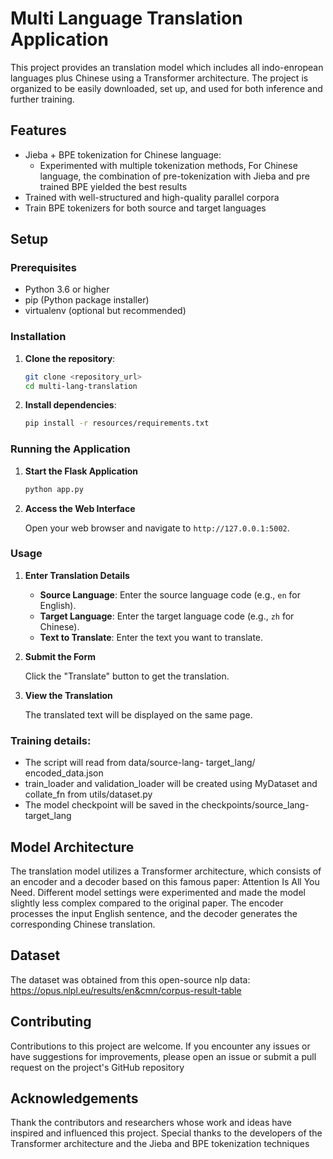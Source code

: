 <!--
 * @Author: Ting Aldama tingaldama278@gmail.com
 * @Date: 2024-07-29 13:07:38
 * @LastEditors: Ting Aldama tingaldama278@gmail.com
 * @LastEditTime: 2024-07-29 13:13:03
 * @FilePath: /multi-lang-translation/README.md
 * @Description: 这是默认设置,请设置`customMade`, 打开koroFileHeader查看配置 进行设置: https://github.com/OBKoro1/koro1FileHeader/wiki/%E9%85%8D%E7%BD%AE
-->
# Multi Language Translation Application

This project provides an translation model which includes all indo-enropean languages plus Chinese using a Transformer architecture. The project is organized to be easily downloaded, set up, and used for both inference and further training.

## Features

* Jieba + BPE tokenization for Chinese language:
  * Experimented with multiple tokenization methods, For Chinese language,  the combination of pre-tokenization with Jieba and pre trained BPE yielded the best results
* Trained with well-structured and high-quality parallel corpora
* Train BPE tokenizers for both source and target languages

## Setup

### Prerequisites

- Python 3.6 or higher
- pip (Python package installer)
- virtualenv (optional but recommended)

### Installation
1. **Clone the repository**:
   ```bash
   git clone <repository_url>
   cd multi-lang-translation

   ```
2. **Install dependencies**:
   ```bash
   pip install -r resources/requirements.txt

   ```


### Running the Application

1. **Start the Flask Application**

    ```sh
    python app.py
    ```

2. **Access the Web Interface**

    Open your web browser and navigate to `http://127.0.0.1:5002`.

### Usage

1. **Enter Translation Details**

    - **Source Language**: Enter the source language code (e.g., `en` for English).
    - **Target Language**: Enter the target language code (e.g., `zh` for Chinese).
    - **Text to Translate**: Enter the text you want to translate.

2. **Submit the Form**

    Click the "Translate" button to get the translation.

3. **View the Translation**

    The translated text will be displayed on the same page.



### Training details:

* The script will read from data/source-lang- target_lang/ encoded_data.json
* train_loader and validation_loader will be created using MyDataset and collate_fn from utils/dataset.py
* The model checkpoint will be saved in the checkpoints/source_lang-target_lang

## Model Architecture

The translation model utilizes a Transformer architecture, which consists of an encoder and a decoder based on this famous paper: Attention Is All You Need. Different model settings were experimented and made the model slightly less complex compared to the original paper. The encoder processes the input English sentence, and the decoder generates the corresponding Chinese translation.

## Dataset

The dataset was obtained from this open-source nlp data: https://opus.nlpl.eu/results/en&cmn/corpus-result-table

## Contributing

Contributions to this project are welcome. If you encounter any issues or have suggestions for improvements, please open an issue or submit a pull request on the project's GitHub repository

## Acknowledgements

Thank the contributors and researchers whose work and ideas have inspired and influenced this project. Special thanks to the developers of the Transformer architecture and the Jieba and BPE tokenization techniques
